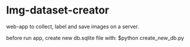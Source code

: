# Img-dataset-creator
web-app to collect, label and save images on a server. 

before run app, create new db.sqlite file with:
$python create_new_db.py
